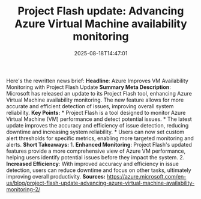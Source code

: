﻿---
title: "Project Flash update: Advancing Azure Virtual Machine availability monitoring"
date: "2025-08-18T14:47:01"
category: "Markets"
summary: ""
slug: "project flash update advancing azure virtual machine availab"
source_urls:
  - "https://azure.microsoft.com/en-us/blog/project-flash-update-advancing-azure-virtual-machine-availability-monitoring-2/"
seo:
  title: "Project Flash update: Advancing Azure Virtual Machine availability monitoring | Hash n Hedge"
  description: ""
  keywords: ["news", "markets", "brief"]
---
Here's the rewritten news brief:  **Headline**: Azure Improves VM Availability Monitoring with Project Flash Update  **Summary Meta Description**: Microsoft has released an update to its Project Flash tool, enhancing Azure Virtual Machine availability monitoring. The new feature allows for more accurate and efficient detection of issues, improving overall system reliability.  **Key Points:**  * Project Flash is a tool designed to monitor Azure Virtual Machine (VM) performance and detect potential issues. * The latest update improves the accuracy and efficiency of issue detection, reducing downtime and increasing system reliability. * Users can now set custom alert thresholds for specific metrics, enabling more targeted monitoring and alerts.  **Short Takeaways:**  1. **Enhanced Monitoring**: Project Flash's updated features provide a more comprehensive view of Azure VM performance, helping users identify potential issues before they impact the system. 2. **Increased Efficiency**: With improved accuracy and efficiency in issue detection, users can reduce downtime and focus on other tasks, ultimately improving overall productivity.  **Sources:** https://azure.microsoft.com/en-us/blog/project-flash-update-advancing-azure-virtual-machine-availability-monitoring-2/ 

